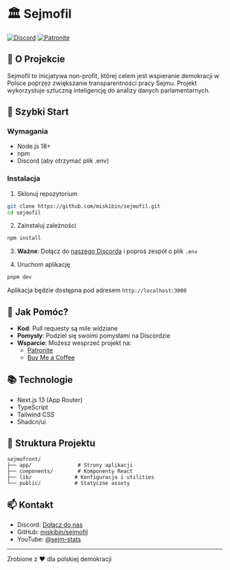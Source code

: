 # 🏛️ Sejmofil

[![Discord](https://img.shields.io/discord/YOUR_DISCORD_ID?color=7289da&logo=discord&logoColor=white)](https://discord.com/invite/zH2J3z5Wbf)
[![Patronite](https://img.shields.io/badge/wsparcie-Patronite-ff424d)](https://patronite.pl/sejm-stats)

## 🎯 O Projekcie

Sejmofil to inicjatywa non-profit, której celem jest wspieranie demokracji w Polsce poprzez zwiększanie transparentności pracy Sejmu. Projekt wykorzystuje sztuczną inteligencję do analizy danych parlamentarnych.

## 🚀 Szybki Start

### Wymagania
- Node.js 18+
- npm
- Discord (aby otrzymać plik .env)

### Instalacja

1. Sklonuj repozytorium
```bash
git clone https://github.com/miskibin/sejmofil.git
cd sejmofil
```

2. Zainstaluj zależności
```bash
npm install
```

3. **Ważne**: Dołącz do [naszego Discorda](https://discord.com/invite/zH2J3z5Wbf) i poproś zespół o plik `.env`

4. Uruchom aplikację
```bash
pnpm dev
```

Aplikacja będzie dostępna pod adresem `http://localhost:3000`

## 🤝 Jak Pomóc?

- **Kod**: Pull requesty są mile widziane
- **Pomysły**: Podziel się swoimi pomysłami na Discordzie
- **Wsparcie**: Możesz wesprzeć projekt na:
  - [Patronite](https://patronite.pl/sejm-stats)
  - [Buy Me a Coffee](https://buymeacoffee.com/sejmstats)

## 📚 Technologie

- Next.js 13 (App Router)
- TypeScript
- Tailwind CSS
- Shadcn/ui

## 📂 Struktura Projektu

```
sejmofront/
├── app/               # Strony aplikacji
├── components/        # Komponenty React
├── lib/              # Konfiguracja i utilities
└── public/           # Statyczne assety
```

## 📫 Kontakt

- Discord: [Dołącz do nas](https://discord.com/invite/zH2J3z5Wbf)
- GitHub: [miskibin/sejmofil](https://github.com/miskibin/sejmofil)
- YouTube: [@sejm-stats](https://www.youtube.com/@sejm-stats)


---

Zrobione z ❤️ dla polskiej demokracji
